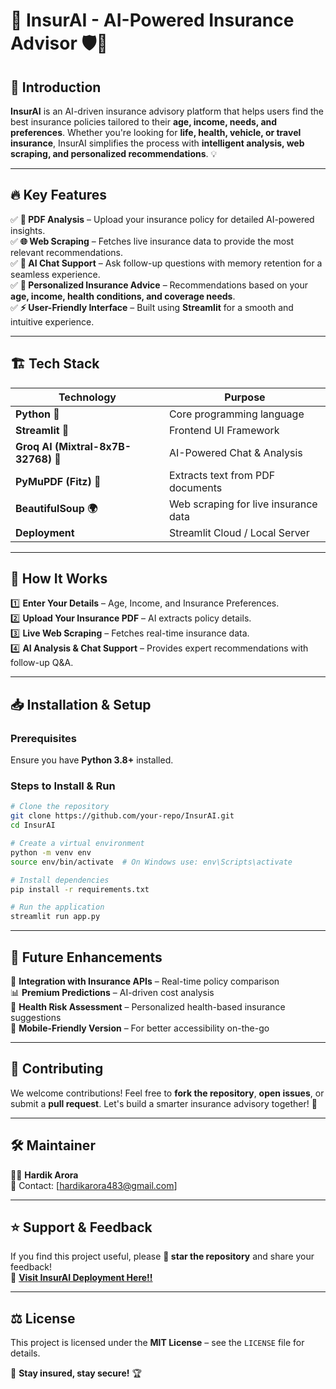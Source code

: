 # 🚀 InsurAI - AI-Powered Insurance Advisor 🛡️🤖


## 🌟 Introduction
**InsurAI** is an AI-driven insurance advisory platform that helps users find the best insurance policies tailored to their **age, income, needs, and preferences**. Whether you're looking for **life, health, vehicle, or travel insurance**, InsurAI simplifies the process with **intelligent analysis, web scraping, and personalized recommendations**. 💡

---

## 🔥 Key Features

✅ **📄 PDF Analysis** – Upload your insurance policy for detailed AI-powered insights.  
✅ **🌐 Web Scraping** – Fetches live insurance data to provide the most relevant recommendations.  
✅ **🤖 AI Chat Support** – Ask follow-up questions with memory retention for a seamless experience.  
✅ **🎯 Personalized Insurance Advice** – Recommendations based on your **age, income, health conditions, and coverage needs**.  
✅ **⚡ User-Friendly Interface** – Built using **Streamlit** for a smooth and intuitive experience.  

---

## 🏗️ Tech Stack

| Technology | Purpose |
|------------|---------|
| **Python 🐍** | Core programming language |
| **Streamlit 🎨** | Frontend UI Framework |
| **Groq AI (Mixtral-8x7B-32768) 🤖** | AI-Powered Chat & Analysis |
| **PyMuPDF (Fitz) 📄** | Extracts text from PDF documents |
| **BeautifulSoup 🌍** | Web scraping for live insurance data |
| **Deployment** | Streamlit Cloud / Local Server |

---


## 🚀 How It Works

1️⃣ **Enter Your Details** – Age, Income, and Insurance Preferences.  
2️⃣ **Upload Your Insurance PDF** – AI extracts policy details.  
3️⃣ **Live Web Scraping** – Fetches real-time insurance data.  
4️⃣ **AI Analysis & Chat Support** – Provides expert recommendations with follow-up Q&A.  

---

## 📥 Installation & Setup

### Prerequisites
Ensure you have **Python 3.8+** installed.

### Steps to Install & Run

```bash
# Clone the repository
git clone https://github.com/your-repo/InsurAI.git
cd InsurAI

# Create a virtual environment
python -m venv env
source env/bin/activate  # On Windows use: env\Scripts\activate

# Install dependencies
pip install -r requirements.txt

# Run the application
streamlit run app.py
```

---

## 🎯 Future Enhancements

🚀 **Integration with Insurance APIs** – Real-time policy comparison  
📊 **Premium Predictions** – AI-driven cost analysis  
🏥 **Health Risk Assessment** – Personalized health-based insurance suggestions  
📱 **Mobile-Friendly Version** – For better accessibility on-the-go  

---

## 🤝 Contributing
We welcome contributions! Feel free to **fork the repository**, **open issues**, or submit a **pull request**. Let's build a smarter insurance advisory together! 🚀

---

## 🛠️ Maintainer
👨‍💻 **Hardik Arora**  
📧 Contact: [hardikarora483@gmail.com]

---

## ⭐ Support & Feedback
If you find this project useful, please **🌟 star the repository** and share your feedback!  
🔗 **[Visit InsurAI Deployment Here!!](https://insurai---applicationofllmandagenticaiasaninsuranceappuct-m5jj.streamlit.app/)**

---

## ⚖️ License
This project is licensed under the **MIT License** – see the `LICENSE` file for details.

🚀 **Stay insured, stay secure!** 🏆

